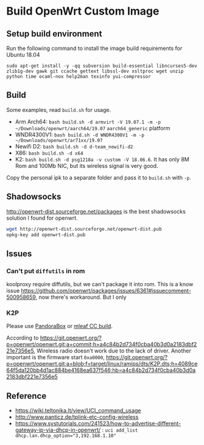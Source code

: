 # Build OpenWrt Custom Image

## Setup build environment

Run the following command to install the image build requirements for Ubuntu 18.04

`sudo apt-get install -y -qq subversion build-essential libncurses5-dev zlib1g-dev gawk git ccache gettext libssl-dev xsltproc wget unzip python time ocaml-nox help2man texinfo yui-compressor`

## Build

Some examples, read `build.sh` for usage.

- Arm Arch64: `bash build.sh -d armvirt -V 19.07.1 -m -p ~/Downloads/openwrt/aarch64/19.07` `aarch64_generic` platform
- WNDR4300V1: `bash build.sh -d WNDR4300V1 -m -p ~/Downloads/openwrt/ar71xx/19.07`
- Newifi D2: `bash build.sh -d d-team_newifi-d2`
- X86: `bash build.sh -d x64`
- K2: `bash build.sh -d psg1218a -v custom -V 18.06.6`. It has only 8M Rom and 100Mb NIC, but its wireless signal is very good.

Copy the personal ipk to a separate folder and pass it to `build.sh` with `-p`.

## Shadowsocks

<http://openwrt-dist.sourceforge.net/packages> is the best shadowsocks solution I found for openwrt.

```bash
wget http://openwrt-dist.sourceforge.net/openwrt-dist.pub
opkg-key add openwrt-dist.pub
```

## Issues

### Can't put `diffutils` in rom

koolproxy require diffutils, but we can't package it into rom. This is a know issue <https://github.com/openwrt/packages/issues/6361#issuecomment-500958659>, now there's workaround. But I only

### K2P

Please use [PandoraBox](https://downloads.pangubox.com/pandorabox/19.01/targets/ralink/mt7621/PandoraBox-ralink-mt7621-k2p-2019-01-01-git-3e8866933-squashfs-sysupgrade.bin) or [mleaf CC build](http://www.mleaf.org/downloads/K2P-Chaos_Calmer/v1.7.2/cc-k2p-v1.7.2-16m.bin).

According to <https://git.openwrt.org/?p=openwrt/openwrt.git;a=commit;h=a4c84b2d734f0cba40b3d0a2183dbf221e7356e5>, Wireless radio doesn't work due to the lack of driver.
Another important is the firmware start `0xa0000`, <https://git.openwrt.org/?p=openwrt/openwrt.git;a=blob;f=target/linux/ramips/dts/K2P.dts;h=4089ce64f5da120bb4d1ac884be4168ea637f546;hb=a4c84b2d734f0cba40b3d0a2183dbf221e7356e5>

## Reference

- <https://wiki.teltonika.lt/view/UCI_command_usage>
- <http://www.panticz.de/tplink-etc-config-wireless>
- <https://www.systutorials.com/241523/how-to-advertise-different-gateway-ip-via-dhcp-in-openwrt/> : `uci add_list dhcp.lan.dhcp_option="3,192.168.1.10"`
